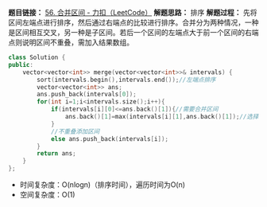 **题目链接：** [56. 合并区间 - 力扣（LeetCode）](https://leetcode.cn/problems/merge-intervals/description/?envType=study-plan-v2&envId=top-100-liked)
**解题思路：** 排序
**解题过程：** 先将区间左端点进行排序，然后通过右端点的比较进行排序。合并分为两种情况，一种是区间相互交叉，另一种是子区间。若后一个区间的左端点大于前一个区间的右端点则说明区间不重叠，需加入结果数组。
```cpp
class Solution {
public:
    vector<vector<int>> merge(vector<vector<int>>& intervals) {
        sort(intervals.begin(),intervals.end());//左端点排序
        vector<vector<int>> ans;
        ans.push_back(intervals[0]);
        for(int i=1;i<intervals.size();i++){
            if(intervals[i][0]<=ans.back()[1]){//需要合并区间
                ans.back()[1]=max(intervals[i][1],ans.back()[1]);//选择区间右端点更长的一个
            }
            //不重叠添加区间
            else ans.push_back(intervals[i]);
        }
        return ans;
    }
};
```

* 时间复杂度：O(nlogn)（排序时间），遍历时间为O(n)
* 空间复杂度：O(1)